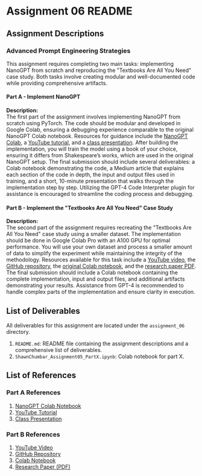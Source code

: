 # Assignment 06 README

## Assignment Descriptions

### Advanced Prompt Engineering Strategies

This assignment requires completing two main tasks: implementing NanoGPT from scratch and reproducing the "Textbooks Are All You Need" case study. Both tasks involve creating modular and well-documented code while providing comprehensive artifacts.

#### Part A - Implement NanoGPT

**Description:**  
The first part of the assignment involves implementing NanoGPT from scratch using PyTorch. The code should be modular and developed in Google Colab, ensuring a debugging experience comparable to the original NanoGPT Colab notebook. Resources for guidance include the [NanoGPT Colab](https://colab.research.google.com/drive/1JMLa53HDuA-i7ZBmqV7ZnA3c_fvtXnx-?usp=sharing), a [YouTube tutorial](https://www.youtube.com/watch?v=kCc8FmEb1nY&t=18s), and a [class presentation](https://docs.google.com/presentation/d/1fk8QlODYkBTTH4ftw8M7Sw_tmhJa8KB97s7dYP6s4mI/edit#slide=id.g24535d0c6d4_0_178). After building the implementation, you will train the model using a book of your choice, ensuring it differs from Shakespeare’s works, which are used in the original NanoGPT setup. The final submission should include several deliverables: a Colab notebook demonstrating the code, a Medium article that explains each section of the code in depth, the input and output files used in training, and a short, 10-minute presentation that walks through the implementation step by step. Utilizing the GPT-4 Code Interpreter plugin for assistance is encouraged to streamline the coding process and debugging.

#### Part B - Implement the "Textbooks Are All You Need" Case Study

**Description:**  
The second part of the assignment requires recreating the "Textbooks Are All You Need" case study using a smaller dataset. The implementation should be done in Google Colab Pro with an A100 GPU for optimal performance. You will use your own dataset and process a smaller amount of data to simplify the experiment while maintaining the integrity of the methodology. Resources available for this task include a [YouTube video](https://www.youtube.com/watch?v=gmFi6W8DPdM), the [GitHub repository](https://github.com/jina-ai/textbook), the [original Colab notebook](https://colab.research.google.com/drive/1T4IfGfDJ8uxgU8XBPpMZivw_JThzdQim?usp=sharing), and the [research paper PDF](https://arxiv.org/pdf/2306.11644.pdf). The final submission should include a Colab notebook containing the complete implementation, input and output files, and additional artifacts demonstrating your results. Assistance from GPT-4 is recommended to handle complex parts of the implementation and ensure clarity in execution.

## List of Deliverables

All deliverables for this assignment are located under the `assignment_06` directory.

1. `README.md`: README file containing the assignment descriptions and a comprehensive list of deliverables.
2. `ShawnChumbar_Assignment05_PartX.ipynb`: Colab notebook for part X.

## List of References

### Part A References

1. [NanoGPT Colab Notebook](https://colab.research.google.com/drive/1JMLa53HDuA-i7ZBmqV7ZnA3c_fvtXnx-?usp=sharing)
2. [YouTube Tutorial](https://www.youtube.com/watch?v=kCc8FmEb1nY&t=18s)
3. [Class Presentation](https://docs.google.com/presentation/d/1fk8QlODYkBTTH4ftw8M7Sw_tmhJa8KB97s7dYP6s4mI/edit#slide=id.g24535d0c6d4_0_178)

### Part B References

1. [YouTube Video](https://www.youtube.com/watch?v=gmFi6W8DPdM)
2. [GitHub Repository](https://github.com/jina-ai/textbook)
3. [Colab Notebook](https://colab.research.google.com/drive/1T4IfGfDJ8uxgU8XBPpMZivw_JThzdQim?usp=sharing)
4. [Research Paper (PDF)](https://arxiv.org/pdf/2306.11644.pdf)
